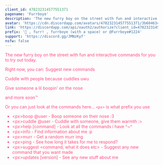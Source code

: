 ```yaml
---
client_id: 478232314577551371
pagename: 'Furrboye'
description: 'The new furry boy on the street with fun and interactive commands'
avatar: 'https://cdn.discordapp.com/avatars/478232314577551371/3b60463c1b27424b6365a98aeecd8e51.png'
link: 'https://discordapp.com/api/oauth2/authorize?client_id=478232314577551371&permissions=70614209&scope=bot'
prefix: '🐾 , furr! , furrboye (with a space) or @Furrboye#1224'
support: 'https://discord.gg/JMNzKyf'
nsfw: false
---
```

The new furry boy on the street with fun and interactive commands for you to try out today.

Right now, you can:
Suggest new commands

Cuddle with people because cuddles uwu

Give someone a lil boopin' on the nose

and more soon™

Or you can just look at the commands here...
`<px>` is what prefix you use
- \<px\>boop @user - Boop someone on their nose :3
- \<px\>cuddle @user - Cuddle with someone, give them warmth :>
- \<px\>help \[command] - Look at all the commands i have ^~^
- \<px\>info - Find information about me :p
- \<px\>murr - Get a random murr img
- \<px>ping - See how long it takes for me to respond?
- \<px\>suggest \<command, what it does etc\> - Suggest any new command that you want made
- \<px\>updates \[version] - See any new stuff about me

<style>
body {
  color: #FF4B7F;
	background-image: url("http://images5.fanpop.com/image/photos/30600000/NigaRen-in-the-Rainbow-lapfox-30664727-1600-900.jpg");
  background-attachment: fixed !important;
  background-position: center !important;
  background-repeat: no-repeat !important;
  background-size: cover !important;
  height: 100% !important;
}
</style>